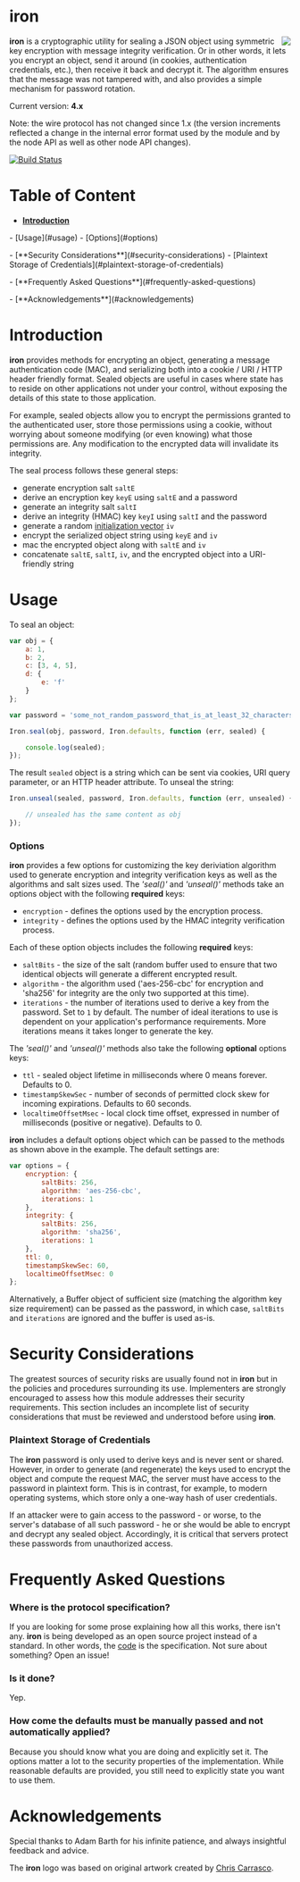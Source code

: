 # iron

<img align="right" src="https://raw.github.com/hueniverse/iron/master/images/logo.png" /> **iron** is a cryptographic
utility for sealing a JSON object using symmetric key encryption with message integrity verification. Or in other words,
it lets you encrypt an object, send it around (in cookies, authentication credentials, etc.), then receive it back and
decrypt it. The algorithm ensures that the message was not tampered with, and also provides a simple mechanism for
password rotation.

Current version: **4.x**

Note: the wire protocol has not changed since 1.x (the version increments reflected a change in
the internal error format used by the module and by the node API as well as other node API changes).

[![Build Status](https://secure.travis-ci.org/hueniverse/iron.png)](http://travis-ci.org/hueniverse/iron)


# Table of Content

- [**Introduction**](#introduction)
<p></p>
- [Usage](#usage)
  - [Options](#options)
<p></p>
- [**Security Considerations**](#security-considerations)
  - [Plaintext Storage of Credentials](#plaintext-storage-of-credentials)
<p></p>
- [**Frequently Asked Questions**](#frequently-asked-questions)
<p></p>
- [**Acknowledgements**](#acknowledgements)

# Introduction

**iron** provides methods for encrypting an object, generating a message authentication code (MAC), and serializing both
into a cookie / URI / HTTP header friendly format. Sealed objects are useful in cases where state has to reside on other
applications not under your control, without exposing the details of this state to those application.

For example, sealed objects allow you to encrypt the permissions granted to the authenticated user, store those permissions
using a cookie, without worrying about someone modifying (or even knowing) what those permissions are. Any modification to
the encrypted data will invalidate its integrity.

The seal process follows these general steps:

- generate encryption salt `saltE`
- derive an encryption key `keyE` using `saltE` and a password
- generate an integrity salt `saltI`
- derive an integrity (HMAC) key `keyI` using `saltI` and the password
- generate a random [initialization vector](http://en.wikipedia.org/wiki/Initialization_vector) `iv`
- encrypt the serialized object string using `keyE` and `iv`
- mac the encrypted object along with `saltE` and `iv`
- concatenate `saltE`, `saltI`, `iv`, and the encrypted object into a URI-friendly string


# Usage

To seal an object:

```javascript
var obj = {
    a: 1,
    b: 2,
    c: [3, 4, 5],
    d: {
        e: 'f'
    }
};

var password = 'some_not_random_password_that_is_at_least_32_characters';

Iron.seal(obj, password, Iron.defaults, function (err, sealed) {

    console.log(sealed);
});
```

The result `sealed` object is a string which can be sent via cookies, URI query parameter, or an HTTP header attribute.
To unseal the string:

```javascript
Iron.unseal(sealed, password, Iron.defaults, function (err, unsealed) {

    // unsealed has the same content as obj
});
```

### Options

**iron** provides a few options for customizing the key deriviation algorithm used to generate encryption and integrity
verification keys as well as the algorithms and salt sizes used. The _'seal()'_ and _'unseal()'_ methods take an options
object with the following **required** keys:

- `encryption` - defines the options used by the encryption process.
- `integrity` - defines the options used by the HMAC integrity verification process.

Each of these option objects includes the following **required** keys:

- `saltBits` - the size of the salt (random buffer used to ensure that two identical objects will generate a different encrypted result.
- `algorithm` - the algorithm used ('aes-256-cbc' for encryption and 'sha256' for integrity are the only two supported at this time).
- `iterations` - the number of iterations used to derive a key from the password. Set to `1` by default. The number of ideal iterations
  to use is dependent on your application's performance requirements. More iterations means it takes longer to generate the key.

The _'seal()'_ and _'unseal()'_ methods also take the following **optional** options keys:

- `ttl` - sealed object lifetime in milliseconds where 0 means forever. Defaults to 0.
- `timestampSkewSec` - number of seconds of permitted clock skew for incoming expirations. Defaults to 60 seconds.
- `localtimeOffsetMsec` - local clock time offset, expressed in number of milliseconds (positive or negative). Defaults to 0.

**iron** includes a default options object which can be passed to the methods as shown above in the example. The default
settings are:

```javascript
var options = {
    encryption: {
        saltBits: 256,
        algorithm: 'aes-256-cbc',
        iterations: 1
    },
    integrity: {
        saltBits: 256,
        algorithm: 'sha256',
        iterations: 1
    },
    ttl: 0,
    timestampSkewSec: 60,
    localtimeOffsetMsec: 0
};
```

Alternatively, a Buffer object of sufficient size (matching the algorithm key size requirement) can be passed as the
password, in which case, `saltBits` and `iterations` are ignored and the buffer is used as-is.


# Security Considerations

The greatest sources of security risks are usually found not in **iron** but in the policies and procedures surrounding its use.
Implementers are strongly encouraged to assess how this module addresses their security requirements. This section includes
an incomplete list of security considerations that must be reviewed and understood before using **iron**.


### Plaintext Storage of Credentials

The **iron** password is only used to derive keys and is never sent or shared. However, in order to generate (and regenerate) the
keys used to encrypt the object and compute the request MAC, the server must have access to the password in plaintext form. This
is in contrast, for example, to modern operating systems, which store only a one-way hash of user credentials.

If an attacker were to gain access to the password - or worse, to the server's database of all such password - he or she would be able
to encrypt and decrypt any sealed object. Accordingly, it is critical that servers protect these passwords from unauthorized
access.


# Frequently Asked Questions

### Where is the protocol specification?

If you are looking for some prose explaining how all this works, there isn't any. **iron** is being developed as an open source
project instead of a standard. In other words, the [code](/lib) is the specification. Not sure about
something? Open an issue!


### Is it done?

Yep.


### How come the defaults must be manually passed and not automatically applied?

Because you should know what you are doing and explicitly set it. The options matter a lot to the security properties of the
implementation. While reasonable defaults are provided, you still need to explicitly state you want to use them.


# Acknowledgements

Special thanks to Adam Barth for his infinite patience, and always insightful feedback and advice.

The **iron** logo was based on original artwork created by [Chris Carrasco](http://chriscarrasco.com).
